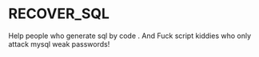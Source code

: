# RECOVER_SQL
Help people who generate sql by code . And Fuck script kiddies who only attack mysql weak passwords!
